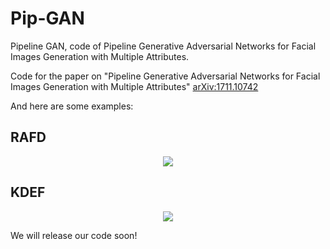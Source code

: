# Pip-GAN
Pipeline GAN, code of Pipeline Generative Adversarial Networks for Facial Images Generation with Multiple Attributes.


Code for the paper on "Pipeline Generative Adversarial Networks for Facial Images Generation with Multiple Attributes"
<a href="https://arxiv.org/abs/1711.10742">arXiv:1711.10742</a>

And here are some examples:

## RAFD

<div style="text-align: center" />
<img src="./imgs/demo_rafd.pdf" style="max-width: 500px" />
</div>

## KDEF

<div style="text-align: center" />
<img src="./imgs/demo_kdef.pdf" style="max-width: 500px" />
</div>

We will release our code soon!
